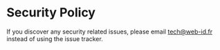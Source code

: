 # Security Policy

If you discover any security related issues, please email tech@web-id.fr instead of using the issue tracker.
